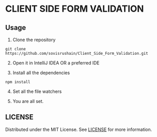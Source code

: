 # CLIENT SIDE FORM VALIDATION


## Usage

1. Clone the repository

`git clone https://github.com/sovisrushain/Client_Side_Form_Validation.git`

2. Open it in IntelliJ IDEA OR a preferred IDE

3. Install all the dependencies

`npm install`

4. Set all the file watchers

5. You are all set.

## LICENSE

Distributed under the MIT License. See [LICENSE](LICENSE) for more information.